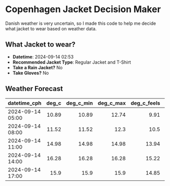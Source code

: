 
# Copenhagen Jacket Decision Maker

Danish weather is very uncertain, so I made this code to help me decide what jacket to wear based on weather data.

## What Jacket to wear?

- **Datetime**: 2024-09-14 02:53
- **Recommended Jacket Type**: Regular Jacket and T-Shirt
- **Take a Rain Jacket?** No
- **Take Gloves?** No

## Weather Forecast
| datetime_cph     |   deg_c |   deg_c_min |   deg_c_max |   deg_c_feels | weather   | wind   | rain   |
|:-----------------|--------:|------------:|------------:|--------------:|:----------|:-------|:-------|
| 2024-09-14 05:00 |   10.89 |       10.89 |       12.74 |          9.91 | Clouds    | Medium | None   |
| 2024-09-14 08:00 |   11.52 |       11.52 |       12.3  |         10.5  | Clouds    | Medium | None   |
| 2024-09-14 11:00 |   14.98 |       14.98 |       14.98 |         13.94 | Clear     | Medium | None   |
| 2024-09-14 14:00 |   16.28 |       16.28 |       16.28 |         15.22 | Clear     | Medium | None   |
| 2024-09-14 17:00 |   15.9  |       15.9  |       15.9  |         14.85 | Clear     | Medium | None   |
        